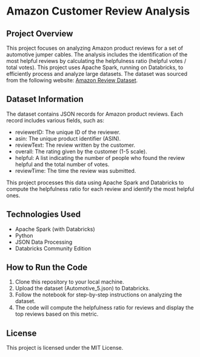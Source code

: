 # Amazon Customer Review Analysis

## Project Overview

This project focuses on analyzing Amazon product reviews for a set of automotive jumper cables. The analysis includes the identification of the most helpful reviews by calculating the helpfulness ratio (helpful votes / total votes). This project uses Apache Spark, running on Databricks, to efficiently process and analyze large datasets. The dataset was sourced from the following website: [Amazon Review Dataset](https://jmcauley.ucsd.edu/data/amazon/).

## Dataset Information

The dataset contains JSON records for Amazon product reviews. Each record includes various fields, such as:
- reviewerID: The unique ID of the reviewer.
- asin: The unique product identifier (ASIN).
- reviewText: The review written by the customer.
- overall: The rating given by the customer (1-5 scale).
- helpful: A list indicating the number of people who found the review helpful and the total number of votes.
- reviewTime: The time the review was submitted.

This project processes this data using Apache Spark and Databricks to compute the helpfulness ratio for each review and identify the most helpful ones.

## Technologies Used
- Apache Spark (with Databricks)
- Python
- JSON Data Processing
- Databricks Community Edition

## How to Run the Code
1. Clone this repository to your local machine.
2. Upload the dataset (Automotive_5.json) to Databricks.
3. Follow the notebook for step-by-step instructions on analyzing the dataset.
4. The code will compute the helpfulness ratio for reviews and display the top reviews based on this metric.

## License
This project is licensed under the MIT License.

